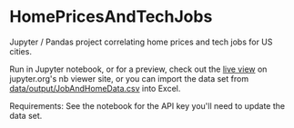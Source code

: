 # HomePricesAndTechJobs
Jupyter / Pandas project correlating home prices and tech jobs for US cities.  

Run in Jupyter notebook, or for a preview, check out the [live view](https://nbviewer.jupyter.org/github/CodeSolid/HomePricesAndTechJobs/blob/master/HomePricesTechJobs.ipynb) on jupyter.org's nb viewer site, or you can import the data set from [data/output/JobAndHomeData.csv](https://github.com/CodeSolid/HomePricesAndTechJobs/blob/master/data/output/JobAndHomeData.csv) into Excel.

Requirements:  See the notebook for the API key you'll need to update the data set.
